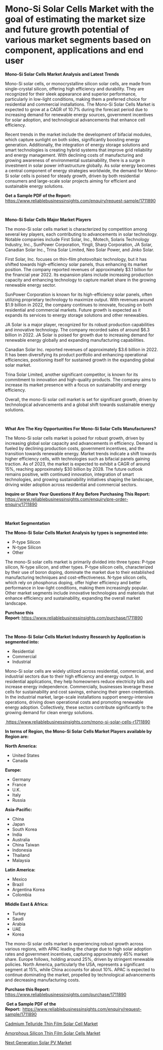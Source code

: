<p><h1>Mono-Si Solar Cells Market with the goal of estimating the market size and future growth potential of various market segments based on component, applications and end user</h1></p><p><strong>Mono-Si Solar Cells Market Analysis and Latest Trends</strong></p>
<p><p>Mono-Si solar cells, or monocrystalline silicon solar cells, are made from single-crystal silicon, offering high efficiency and durability. They are recognized for their sleek appearance and superior performance, particularly in low-light conditions, making them a preferred choice for residential and commercial installations. The Mono-Si Solar Cells Market is expected to grow at a CAGR of 10.7% during the forecast period due to increasing demand for renewable energy sources, government incentives for solar adoption, and technological advancements that enhance cell efficiency.</p><p>Recent trends in the market include the development of bifacial modules, which capture sunlight on both sides, significantly boosting energy generation. Additionally, the integration of energy storage solutions and smart technologies is creating hybrid systems that improve grid reliability and energy management. With declining costs of manufacturing and growing awareness of environmental sustainability, there is a surge in investment in solar power infrastructure globally. As solar energy becomes a central component of energy strategies worldwide, the demand for Mono-Si solar cells is poised for steady growth, driven by both residential consumers and large-scale solar projects aiming for efficient and sustainable energy solutions.</p></p>
<p><strong>Get a Sample PDF of the Report:&nbsp;</strong> <a href="https://www.reliablebusinessinsights.com/enquiry/request-sample/1711890?utm_campaign=100&utm_medium=2&utm_source=Github&utm_content=ia&utm_term=11012025&utm_id=mono-si-solar-cells">https://www.reliablebusinessinsights.com/enquiry/request-sample/1711890</a></p>
<p>&nbsp;</p>
<p><strong>Mono-Si Solar Cells Major Market Players</strong></p>
<p><p>The mono-Si solar cells market is characterized by competition among several key players, each contributing to advancements in solar technology. Notable companies include First Solar, Inc., Motech, Solaris Technology Industry, Inc., SunPower Corporation, Yingli, Sharp Corporation, JA Solar, Canadian Solar Inc., Trina Solar Limited, Neo Solar Power, and Jinko Solar.</p><p>First Solar, Inc. focuses on thin-film photovoltaic technology, but it has shifted towards high-efficiency solar panels, thus enhancing its market position. The company reported revenues of approximately $3.1 billion for the financial year 2022. Its expansion plans include increasing production capacity and enhancing technology to capture market share in the growing renewable energy sector.</p><p>SunPower Corporation is known for its high-efficiency solar panels, often utilizing proprietary technology to maximize output. With revenues around $1.9 billion in 2022, the company continues to innovate, focusing on both residential and commercial markets. Future growth is expected as it expands its services to energy storage solutions and other renewables.</p><p>JA Solar is a major player, recognized for its robust production capabilities and innovative technology. The company recorded sales of around $6.3 billion in 2022. JA Solar is poised for growth due to increasing demand for renewable energy globally and expanding manufacturing capabilities.</p><p>Canadian Solar Inc. reported revenues of approximately $3.6 billion in 2022. It has been diversifying its product portfolio and enhancing operational efficiencies, positioning itself for sustained growth in the expanding global solar market.</p><p>Trina Solar Limited, another significant competitor, is known for its commitment to innovation and high-quality products. The company aims to increase its market presence with a focus on sustainability and energy efficiency.</p><p>Overall, the mono-Si solar cell market is set for significant growth, driven by technological advancements and a global shift towards sustainable energy solutions.</p></p>
<p>&nbsp;</p>
<p><strong>What Are The Key Opportunities For Mono-Si Solar Cells Manufacturers?</strong></p>
<p><p>The Mono-Si solar cells market is poised for robust growth, driven by increasing global solar capacity and advancements in efficiency. Demand is fueled by declining production costs, government incentives, and the transition towards renewable energy. Market trends indicate a shift towards higher efficiency cells, with technologies such as bifacial panels gaining traction. As of 2023, the market is expected to exhibit a CAGR of around 15%, reaching approximately $30 billion by 2028. The future outlook remains positive, with continued innovation, integration of smart technologies, and growing sustainability initiatives shaping the landscape, driving wider adoption across residential and commercial sectors.</p></p>
<p><strong>Inquire or Share Your Questions If Any Before Purchasing This Report:</strong> <a href="https://www.reliablebusinessinsights.com/enquiry/pre-order-enquiry/1711890?utm_campaign=100&utm_medium=2&utm_source=Github&utm_content=ia&utm_term=11012025&utm_id=mono-si-solar-cells">https://www.reliablebusinessinsights.com/enquiry/pre-order-enquiry/1711890</a></p>
<p>&nbsp;</p>
<p><strong>Market Segmentation</strong></p>
<p><strong>The Mono-Si Solar Cells Market Analysis by types is segmented into:</strong></p>
<p><ul><li>P-type Silicon</li><li>N-type Silicon</li><li>Other</li></ul></p>
<p><p>The mono-Si solar cells market is primarily divided into three types: P-type silicon, N-type silicon, and other types. P-type silicon cells, characterized by their use of boron doping, dominate the market due to their established manufacturing techniques and cost-effectiveness. N-type silicon cells, which rely on phosphorus doping, offer higher efficiency and better performance in low-light conditions, making them increasingly popular. Other market segments include innovative technologies and materials that enhance efficiency and sustainability, expanding the overall market landscape.</p></p>
<p><strong>Purchase this Report:&nbsp;</strong><a href="https://www.reliablebusinessinsights.com/purchase/1711890?utm_campaign=100&utm_medium=2&utm_source=Github&utm_content=ia&utm_term=11012025&utm_id=mono-si-solar-cells">https://www.reliablebusinessinsights.com/purchase/1711890</a></p>
<p>&nbsp;</p>
<p><strong>The Mono-Si Solar Cells Market Industry Research by Application is segmented into:</strong></p>
<p><ul><li>Residential</li><li>Commercial</li><li>Industrial</li></ul></p>
<p><p>Mono-Si solar cells are widely utilized across residential, commercial, and industrial sectors due to their high efficiency and energy output. In residential applications, they help homeowners reduce electricity bills and increase energy independence. Commercially, businesses leverage these cells for sustainability and cost savings, enhancing their green credentials. In the industrial market, large-scale installations support energy-intensive operations, driving down operational costs and promoting renewable energy adoption. Collectively, these sectors contribute significantly to the growing demand for clean energy solutions.</p></p>
<p><a href="https://www.reliablebusinessinsights.com/mono-si-solar-cells-r1711890?utm_campaign=100&utm_medium=2&utm_source=Github&utm_content=ia&utm_term=11012025&utm_id=mono-si-solar-cells">&nbsp;https://www.reliablebusinessinsights.com/mono-si-solar-cells-r1711890</a></p>
<p><strong>In terms of Region, the Mono-Si Solar Cells Market Players available by Region are:</strong></p>
<p>
    <p> <strong> North America: </strong>
        <ul>
            <li>United States</li>
            <li>Canada</li>
        </ul>
        </p> 
    <p> <strong> Europe: </strong>
        <ul>
            <li>Germany</li>
            <li>France</li>
            <li>U.K.</li>
            <li>Italy</li>
            <li>Russia</li>
        </ul>
        </p> 
    <p> <strong> Asia-Pacific: </strong>
        <ul>
            <li>China</li>
            <li>Japan</li>
            <li>South Korea</li>
            <li>India</li>
            <li>Australia</li>
            <li>China Taiwan</li>
            <li>Indonesia</li>
            <li>Thailand</li>
            <li>Malaysia</li>
        </ul>
        </p> 
    <p> <strong> Latin America: </strong>
        <ul>
            <li>Mexico</li>
            <li>Brazil</li>
            <li>Argentina Korea</li>
            <li>Colombia</li>
        </ul>
        </p> 
    <p> <strong> Middle East & Africa: </strong>
        <ul>
            <li>Turkey</li>
            <li>Saudi</li>
            <li>Arabia</li>
            <li>UAE</li>
            <li>Korea</li>
        </ul>
    </p>
    </p>
<p><p>The mono-Si solar cells market is experiencing robust growth across various regions, with APAC leading the charge due to high solar adoption rates and government incentives, capturing approximately 45% market share. Europe follows, holding around 25%, driven by stringent renewable policies. North America, particularly the USA, represents a significant segment at 15%, while China accounts for about 10%. APAC is expected to continue dominating the market, propelled by technological advancements and decreasing manufacturing costs.</p></p>
<p><strong>Purchase this Report: </strong><a href="https://www.reliablebusinessinsights.com/purchase/1711890?utm_campaign=100&utm_medium=2&utm_source=Github&utm_content=ia&utm_term=11012025&utm_id=mono-si-solar-cells">https://www.reliablebusinessinsights.com/purchase/1711890</a></p>
<p>&nbsp;<strong>Get a Sample PDF of the Report:&nbsp;&nbsp;</strong><a href="https://www.reliablebusinessinsights.com/enquiry/request-sample/1711890?utm_campaign=100&utm_medium=2&utm_source=Github&utm_content=ia&utm_term=11012025&utm_id=mono-si-solar-cells">https://www.reliablebusinessinsights.com/enquiry/request-sample/1711890</a></p>
<p><strong></strong></p>
<p><p><a href="https://github.com/tanekacalderon743/Market-Research-Report-List-1/blob/main/cadmium-telluride-thin-film-solar-cell-market.md?utm_campaign=100&utm_medium=2&utm_source=Github&utm_content=ia&utm_term=11012025&utm_id=mono-si-solar-cells">Cadmium Telluride Thin Film Solar Cell Market</a></p><p><a href="https://github.com/klaassenmackenzie6/Market-Research-Report-List-1/blob/main/amorphous-silicon-thin-film-solar-cells-market.md?utm_campaign=100&utm_medium=2&utm_source=Github&utm_content=ia&utm_term=11012025&utm_id=mono-si-solar-cells">Amorphous Silicon Thin Film Solar Cells Market</a></p><p><a href="https://github.com/lvaill871987/Market-Research-Report-List-1/blob/main/next-generation-solar-pv-market.md?utm_campaign=100&utm_medium=2&utm_source=Github&utm_content=ia&utm_term=11012025&utm_id=mono-si-solar-cells">Next Generation Solar PV Market</a></p></p>